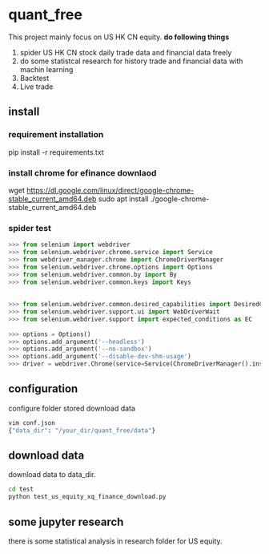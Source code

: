 # quant_free

This project mainly focus on US HK CN equity. **do following things**

 1. spider US HK CN stock daily trade data and financial data freely
 2. do some statistcal research for history trade and financial data with machin learning
 3. Backtest
 4. Live trade

## install
### requirement installation
pip install -r requirements.txt
### install chrome for efinance downlaod
wget https://dl.google.com/linux/direct/google-chrome-stable_current_amd64.deb
sudo apt install ./google-chrome-stable_current_amd64.deb   
### spider test

```python
>>> from selenium import webdriver
>>> from selenium.webdriver.chrome.service import Service
>>> from webdriver_manager.chrome import ChromeDriverManager
>>> from selenium.webdriver.chrome.options import Options
>>> from selenium.webdriver.common.by import By
>>> from selenium.webdriver.common.keys import Keys
 
 
>>> from selenium.webdriver.common.desired_capabilities import DesiredCapabilities
>>> from selenium.webdriver.support.ui import WebDriverWait
>>> from selenium.webdriver.support import expected_conditions as EC
 
>>> options = Options()
>>> options.add_argument('--headless')
>>> options.add_argument('--no-sandbox')
>>> options.add_argument('--disable-dev-shm-usage')
>>> driver = webdriver.Chrome(service=Service(ChromeDriverManager().install()), options=options)
```

## configuration
configure folder stored download data
```bash
vim conf.json
{"data_dir": "/your_dir/quant_free/data"}
```

## download data
download data to data_dir.
```bash
cd test
python test_us_equity_xq_finance_download.py
```

## some jupyter research
there is some statistical analysis in research folder for US equity.







